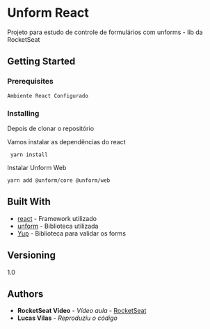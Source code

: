 # Unform React

Projeto para estudo de controle de formulários com unforms - lib da RocketSeat

## Getting Started
 
### Prerequisites


```
Ambiente React Configurado
```

### Installing
Depois de clonar o repositório

Vamos instalar as dependências do react
```
 yarn install
```
Instalar Unform Web
```
yarn add @unform/core @unform/web
````



## Built With

* [react](https://reactjs.org/) - Framework utilizado
* [unform](https://unform.dev/) - Biblioteca utilizada
* [Yup](https://github.com/jquense/yup/) - Biblioteca para validar os forms



## Versioning

1.0
## Authors

* **RocketSeat Vídeo** - *Vídeo aula* - [RocketSeat](https://www.youtube.com/watch?v=P65RJTTqkN4)
* **Lucas Vilas** - *Reproduziu o código*



